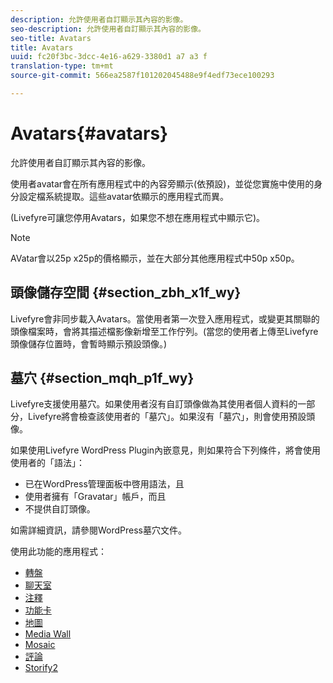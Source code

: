 ```yaml
---
description: 允許使用者自訂顯示其內容的影像。
seo-description: 允許使用者自訂顯示其內容的影像。
seo-title: Avatars
title: Avatars
uuid: fc20f3bc-3dcc-4e16-a629-3380d1 a7 a3 f
translation-type: tm+mt
source-git-commit: 566ea2587f101202045488e9f4edf73ece100293

---
```



# Avatars{#avatars}

允許使用者自訂顯示其內容的影像。

使用者avatar會在所有應用程式中的內容旁顯示(依預設)，並從您實施中使用的身分設定檔系統提取。這些avatar依顯示的應用程式而異。

(Livefyre可讓您停用Avatars，如果您不想在應用程式中顯示它)。

>[!NOTE]
>
>AVatar會以25p x25p的價格顯示，並在大部分其他應用程式中50p x50p。

## 頭像儲存空間 {#section_zbh_x1f_wy}

Livefyre會非同步載入Avatars。當使用者第一次登入應用程式，或變更其關聯的頭像檔案時，會將其描述檔影像新增至工作佇列。(當您的使用者上傳至Livefyre頭像儲存位置時，會暫時顯示預設頭像。)

## 墓穴 {#section_mqh_p1f_wy}

Livefyre支援使用墓穴。如果使用者沒有自訂頭像做為其使用者個人資料的一部分，Livefyre將會檢查該使用者的「墓穴」。如果沒有「墓穴」，則會使用預設頭像。

如果使用Livefyre WordPress Plugin內嵌意見，則如果符合下列條件，將會使用使用者的「語法」：

* 已在WordPress管理面板中啓用語法，且
* 使用者擁有「Gravatar」帳戶，而且
* 不提供自訂頭像。

如需詳細資訊，請參閱WordPress墓穴文件。



使用此功能的應用程式：

* [轉盤](/help/using/c-about-apps/c-carousel-app/c-carousel-app.md#c_carousel_app)
* [聊天室](/help/using/c-about-apps/c-chat-app/c-chat-app.md#c_chat_app)
* [注釋](/help/using/c-about-apps/c-comments/c-comments.md)
* [功能卡](/help/using/c-about-apps/c-feature-card-app/c-feature-card-app.md#c_feature_card_app)
* [地圖](/help/using/c-about-apps/c-map-app/c-map-app.md#c_map_app)
* [Media Wall](/help/using/c-about-apps/c-media-wall-app/c-media-wall-app.md#c_media_wall_app)
* [Mosaic](/help/using/c-about-apps/c-mosaic-app/c-mosaic-app.md#c_mosaic_app)
* [評論](/help/using/c-about-apps/c-reviews-app/c-reviews-app.md#c_reviews_app)
* [Storify2](/help/using/c-about-apps/c-storify2/c-storify2.md#c_storify2)

